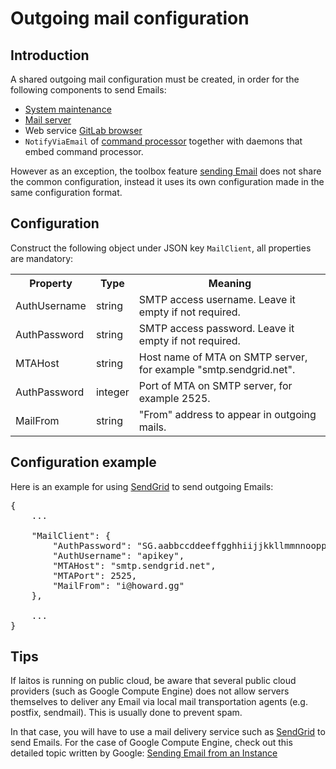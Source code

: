 # Outgoing mail configuration

## Introduction
A shared outgoing mail configuration must be created, in order for the following components to send Emails:
- [System maintenance](https://github.com/HouzuoGuo/laitos/wiki/Daemon:-system-maintenance)
- [Mail server](https://github.com/HouzuoGuo/laitos/wiki/Daemon:-mail-server)
- Web service [GitLab browser](https://github.com/HouzuoGuo/laitos/wiki/Web-service:-GitLab-browser)
- `NotifyViaEmail` of [command processor](https://github.com/HouzuoGuo/laitos/wiki/Command-processor) together with daemons that embed command processor.

However as an exception, the toolbox feature [sending Email](https://github.com/HouzuoGuo/laitos/wiki/Toolbox:-send-Emails)
does not share the common configuration, instead it uses its own configuration made in the same configuration format.

## Configuration
Construct the following object under JSON key `MailClient`, all properties are mandatory:

<table>
<tr>
    <th>Property</th>
    <th>Type</th>
    <th>Meaning</th>
</tr>
<tr>
    <td>AuthUsername</td>
    <td>string</td>
    <td>SMTP access username. Leave it empty if not required.</td>
</tr>
<tr>
    <td>AuthPassword</td>
    <td>string</td>
    <td>SMTP access password. Leave it empty if not required.</td>
</tr>
<tr>
    <td>MTAHost</td>
    <td>string</td>
    <td>Host name of MTA on SMTP server, for example "smtp.sendgrid.net".</td>
</tr>
<tr>
    <td>AuthPassword</td>
    <td>integer</td>
    <td>Port of MTA on SMTP server, for example 2525.</td>
</tr>
<tr>
    <td>MailFrom</td>
    <td>string</td>
    <td>"From" address to appear in outgoing mails.</td>
</tr>
</table>


## Configuration example
Here is an example for using [SendGrid](https://sendgrid.com/) to send outgoing Emails:
<pre>
{
    ...
    
    "MailClient": {
        "AuthPassword": "SG.aabbccddeeffgghhiijjkkllmmnnooppqqrrssttuuvvwwxxyyzz",
        "AuthUsername": "apikey",
        "MTAHost": "smtp.sendgrid.net",
        "MTAPort": 2525,
        "MailFrom": "i@howard.gg"
    },
    
    ...
}
</pre>

## Tips
If laitos is running on public cloud, be aware that several public cloud providers (such as Google Compute Engine) does
not allow servers themselves to deliver any Email via local mail transportation agents (e.g. postfix, sendmail).
This is usually done to prevent spam.

In that case, you will have to use a mail delivery service such as [SendGrid](https://sendgrid.com/) to send Emails.
For the case of Google Compute Engine, check out this detailed topic written by Google:
[Sending Email from an Instance](https://cloud.google.com/compute/docs/tutorials/sending-mail/)